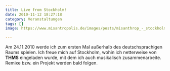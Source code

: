 ```yaml
---
title: Live from Stockholm!
date: 2010-11-12 18:27:18
category: Veranstaltungen
tags: []
image: https://www.misantropolis.de/images/posts/misanthrop_-_stockholm.jpg

---
```


Am 24.11.2010 werde ich zum ersten Mal außerhalb des deutschsprachigen Raums spielen. Ich freue mich auf Stockholm, wohin ich netterweise von **THMS** eingeladen wurde, mit dem ich auch musikalisch zusammenarbeite. Remixe bzw. ein Projekt werden bald folgen.
